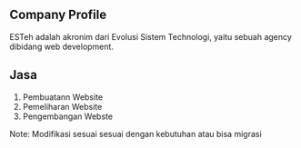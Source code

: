 ## Company Profile

ESTeh adalah akronim dari Evolusi Sistem Technologi, yaitu sebuah agency dibidang web development.

## Jasa
1. Pembuatann Website
2. Pemeliharan Website
3. Pengembangan Webste

Note: Modifikasi sesuai sesuai dengan kebutuhan atau bisa migrasi
